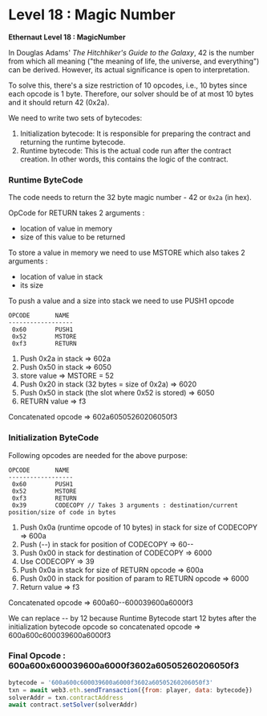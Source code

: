 # Level 18 : Magic Number

**Ethernaut Level 18 : MagicNumber**

In Douglas Adams' *The Hitchhiker's Guide to the Galaxy*, 42 is the number from which all meaning ("the meaning of life, the universe, and everything") can be derived. However, its actual significance is open to interpretation.

To solve this, there's a size restriction of 10 opcodes, i.e., 10 bytes since each opcode is 1 byte. Therefore, our solver should be of at most 10 bytes and it should return 42 (0x2a).

We need to write two sets of bytecodes:

1. Initialization bytecode: It is responsible for preparing the contract and returning the runtime bytecode.
2. Runtime bytecode: This is the actual code run after the contract creation. In other words, this contains the logic of the contract.

### Runtime ByteCode

The code needs to return the 32 byte magic number - 42 or `0x2a` (in hex).

OpCode for RETURN takes 2 arguments :

- location of value in memory
- size of this value to be returned

To store a value in memory we need to use MSTORE which also takes 2 arguments : 

- location of value in stack
- its size

To push a value and a size into stack we need to use PUSH1 opcode

```
OPCODE       NAME
------------------
 0x60        PUSH1
 0x52        MSTORE
 0xf3        RETURN
```

1. Push 0x2a in stack ⇒ 602a
2. Push 0x50 in stack ⇒ 6050
3. store value ⇒ MSTORE = 52
4. Push 0x20 in stack (32 bytes = size of 0x2a) ⇒ 6020
5. Push 0x50 in stack (the slot where 0x52 is stored) ⇒ 6050
6. RETURN value ⇒ f3

Concatenated opcode ⇒ 602a60505260206050f3

### Initialization ByteCode

Following opcodes are needed for the above purpose:

```
OPCODE       NAME
------------------
 0x60        PUSH1
 0x52        MSTORE
 0xf3        RETURN
 0x39        CODECOPY // Takes 3 arguments : destination/current position/size of code in bytes
```

1. Push 0x0a (runtime opcode of 10 bytes) in stack for size of CODECOPY ⇒ 600a
2. Push (--) in stack for position of CODECOPY ⇒ 60--
3. Push 0x00 in stack for destination of CODECOPY ⇒ 6000
4. Use CODECOPY ⇒ 39
5. Push 0x0a in stack for size of RETURN opcode ⇒ 600a
6. Push 0x00 in stack for position of param to RETURN opcode ⇒ 6000
7. Return value ⇒ f3

Concatenated opcode ⇒ 600a60--600039600a6000f3

We can replace -- by 12 because Runtime Bytecode start 12 bytes after the initialization bytecode opcode so concatenated opcode ⇒  600a600c600039600a6000f3

### Final Opcode : 600a600x600039600a6000f3602a60505260206050f3

```jsx
bytecode = '600a600c600039600a6000f3602a60505260206050f3'
txn = await web3.eth.sendTransaction({from: player, data: bytecode})
solverAddr = txn.contractAddress
await contract.setSolver(solverAddr)
```